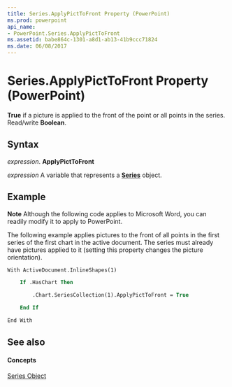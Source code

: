 ```yaml
---
title: Series.ApplyPictToFront Property (PowerPoint)
ms.prod: powerpoint
api_name:
- PowerPoint.Series.ApplyPictToFront
ms.assetid: babe864c-1301-a8d1-ab13-41b9ccc71824
ms.date: 06/08/2017
---
```



# Series.ApplyPictToFront Property (PowerPoint)

 **True** if a picture is applied to the front of the point or all points in the series. Read/write **Boolean**.


## Syntax

 _expression_. **ApplyPictToFront**

 _expression_ A variable that represents a **[Series](PowerPoint.Series.md)** object.


## Example




 **Note**  Although the following code applies to Microsoft Word, you can readily modify it to apply to PowerPoint.

The following example applies pictures to the front of all points in the first series of the first chart in the active document. The series must already have pictures applied to it (setting this property changes the picture orientation).




```vb
With ActiveDocument.InlineShapes(1)

    If .HasChart Then

        .Chart.SeriesCollection(1).ApplyPictToFront = True

    End If

End With
```


## See also


#### Concepts


[Series Object](PowerPoint.Series.md)

